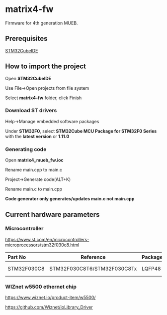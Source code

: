# matrix4-fw

Firmware for 4th generation MUEB.

## Prerequisites

[STM32CubeIDE](https://www.st.com/en/development-tools/stm32cubeide.html)

## How to import the project

Open **STM32CubeIDE**

Use File->Open projects from file system

Select **matrix4-fw** folder, click Finish

### Download ST drivers

Help->Manage embedded software packages

Under **STM32F0**, select **STM32Cube MCU Package for STM32F0 Series** with the **latest version** or **1.11.0**

### Generating code

Open **matrix4_mueb_fw.ioc**

Rename main.cpp to main.c

Project->Generate code(ALT+K)

Rename main.c to main.cpp

**Code generator only generates/updates main.c not main.cpp**

## Current hardware parameters

### Microcontroller

https://www.st.com/en/microcontrollers-microprocessors/stm32f030c8.html

| Part No     | Reference                   | Package | Flash     | RAM      | IO   | Freq   |
| :---------- | --------------------------- | ------- | --------- | -------- | ---- | ------ |
| STM32F030C8 | STM32F030C8T6/STM32F030C8Tx | LQFP48  | 64 kBytes | 8 kBytes | 39   | 48 MHz |

### WIZnet w5500 ethernet chip

https://www.wiznet.io/product-item/w5500/

https://github.com/Wiznet/ioLibrary_Driver